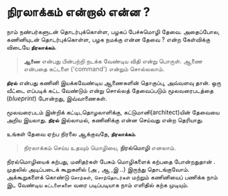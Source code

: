 # நிரலாக்கம் என்றால் என்ன ?

நாம் நண்பர்களுடன் தொடர்புக்கொள்ள, பழகப் பேச்சுமொழி தேவை. அதைப்போல, கணினியுடன் தொடர்புக்கொள்ள, பழக நமக்கு என்ன தேவை ? என்ற கேள்விக்கு விடையே **`நிரலாக்கம்`**. 

> **`ஆணை`** என்பது பின்பற்றி நடக்க வேண்டிய விதி என்று பொருள். ஆணை என்பதை கட்டளை ('command') என்றும் சொல்லலாம்.

**`நிரல்`** என்பது கணினி இயக்கவேண்டிய ஆணைகளின் தொகுப்பு, அவ்வளவு தான். ஒரு வீட்டை எப்படிக் கட்ட வேண்டும் என்று சொல்லத் தேவைப்படும் மூலவரைபடத்தை (*blueprint*) போன்றது, இவ்வாணைகள். 

மூலவரைபடம் இன்றிக் கட்டிடதொழலாளிக்கு, கட்டுமானி(architect)யின் தேவையை அறிய இயலாது. **`நிரல்`** இல்லாமல், கணினிக்கு என்ன செய்வது என்ற தெரியாது. 

உங்கள் தேவை ஏற்ப நிரலை ஆக்குவதே, **`நிரலாக்கம்`**. 

> நிரலாக்கம் செய்ய உதவும் மொழியை, **நிரல்மொழி** எனலாம். 

நிரல்மொழியைக் கற்பது, மனிதர்கள் பேசும் மொழிகளைக் கற்பதை போன்றதுதான் . முதலில் அடிப்படைக் கூறுகளில் (அ , ஆ ,இ ..) இருந்து தொடங்குவோம். அக்கூறுகளைக் கொண்டு `சொற்கள்`, `சொற்தொடர்கள்` மற்றும்  கணினியைப்  பணிக்க நாம் இட வேண்டிய  `கட்டளைகளை` வரை படிப்படியாக நாம் எளிதில் கற்க முடியும். 
